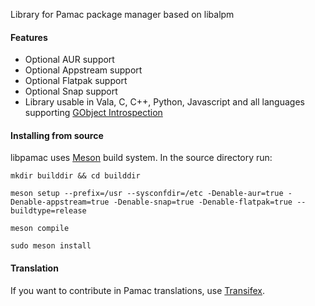 
Library for Pamac package manager based on libalpm

#### Features

 - Optional AUR support
 - Optional Appstream support
 - Optional Flatpak support
 - Optional Snap support
 - Library usable in Vala, C, C++, Python, Javascript and all languages supporting [GObject Introspection](https://gi.readthedocs.io/en/latest/users.html)

#### Installing from source

libpamac uses [Meson](http://mesonbuild.com/index.html) build system.
In the source directory run:

`mkdir builddir && cd builddir`

`meson setup --prefix=/usr --sysconfdir=/etc -Denable-aur=true -Denable-appstream=true -Denable-snap=true -Denable-flatpak=true --buildtype=release`

`meson compile`

`sudo meson install`

#### Translation

If you want to contribute in Pamac translations, use [Transifex](https://www.transifex.com/manjarolinux/manjaro-pamac).
